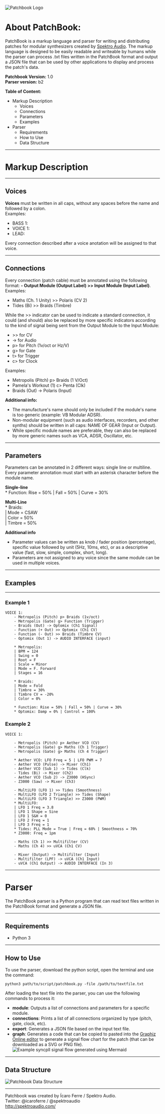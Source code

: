 ![Patchbook Logo](/Images/patchbook-logo.jpg)

# About PatchBook:

PatchBook is a markup language and parser for writing and distributing patches for modular synthesizers created by [Spektro Audio](http://spektroaudio.com/).
The markup language is designed to be easily readable and writeable by humans while the parser can process .txt files written in the PatchBook format and output a JSON file that can be used by other applications to display and process the patch's data.

**Patchbook Version:** 1.0  
**Parser version:** b2

**Table of Content:**

<!-- MarkdownTOC -->

- Markup Description
	- Voices
	- Connections
	- Parameters
	- Examples
- Parser
	- Requirements
	- How to Use
	- Data Structure

<!-- /MarkdownTOC -->


---

# Markup Description

---

## Voices

**Voices** must be written in all caps, without any spaces before the name and followed by a colon.  
Examples:

- BASS 1:
- VOICE 1:
- LEAD:

Every connection described after a voice anotation will be assigned to that voice.

---

## Connections

Every connection (patch cable) must be annotated using the following format: **- Output Module (Output Label) >> Input Module (Input Label)**.  
Examples:  

- Maths (Ch. 1 Unity) >> Polaris (CV 2)
- Tides (Bi) >> Braids (Timbre)

While the >> indicator can be used to indicate a standard connection, it could (and should) also be replaced by more specific indicators according to the kind of signal being sent from the Output Module to the Input Module:  

- \>> for CV
- -> for Audio
- p> for Pitch (1v/oct or Hz/V)
- g> for Gate
- t> for Trigger
- c> for Clock

Examples:

- Metropolis (Pitch) p> Braids (1 V/Oct)
- Pamela's Workout (1) c> Penta (Clk)
- Braids (Out) -> Polaris (Input)

**Additional info:**

- The manufacture's name should only be included if the module's name is too generic (example: VB Modular ADSR).
- Non-modular equipment (such as audio interfaces, recorders, and other synths) should be written in all caps: NAME OF GEAR (Input or Output).
- While specific module names are preferable, they can also be replaced by more generic names such as VCA, ADSR, Oscillator, etc.

---

## Parameters

Parameters can be annotated in 2 different ways: single line or multiline. Every parameter annotation must start with an asterisk character before the module name.

**Single-line**  
\* Function: Rise = 50% | Fall = 50% | Curve = 30%

**Multi-Line**  
\* Braids:  
	| Mode = CSAW  
	| Color = 50%  
	| Timbre = 50%  
	
**Additional info**

- Parameter values can be written as knob / fader position (percentage), specific value followed by unit (5Hz, 10ms, etc), or as a descriptive value (fast, slow, simple, complex, short, long).
- Parameters are not assigned to any voice since the same module can be used in multiple voices. 
 

---

## Examples

---

### Example 1

```
VOICE 1:
	- Metropolis (Pitch) p> Braids (1v/oct)
	- Metropolis (Gate) g> Function (Trigger)
	- Braids (Out) -> Optomix (Ch1 Signal)
	- Function (+ Out) >> Optomix (Ch1 CV)
	- Function (- Out) >> Braids (Timbre CV)
	- Optomix (Out 1) -> AUDIO INTERFACE (input)
	
	* Metropolis:
	| BPM = 124
	| Swing = 0
	| Root = F
	| Scale = Minor
	| Mode = F. Forward
	| Stages = 16
	
	* Braids:
	| Mode = Fold
	| Timbre = 30%
	| Timbre CV = -20%
	| Color = 0%

	* Function: Rise = 50% | Fall = 50% | Curve = 30%
	* Optomix: Damp = 0% | Control = 100%
```

### Example 2

```
VOICE 1:

	- Metropolis (Pitch) p> Aether VCO (CV)
	- Metropolis (Gate) g> Maths (Ch 1 Trigger)
	- Metropolis (Gate) g> Maths (Ch 4 Trigger)
	
	* Aether VCO: LFO Freq = 5 | LFO PWM = 7
	- Aether VCO (Pulse) -> Mixer (Ch1)
	- Aether VCO (Sub 1) -> Tides (Clk)
	- Tides (Bi) -> Mixer (Ch2)
	- Aether VCO (Sub 2) -> Z3000 (HSync)
	- Z3000 (Saw) -> Mixer (Ch3)
	
	- MultiLFO (LFO 1) >> Tides (Smoothness)
	- MultiLFO (LFO 2 Triangle) >> Tides (Shape)
	- MultiLFO (LFO 3 Triangle) >> Z3000 (PWM)
	* MultiLFO:
	| LFO 1 Freq = 3.8
	| LFO 1 Shape = Sine
	| LFO 1 S&H = 0
	| LFO 2 Freq = 1
	| LFO 3 Freq = 1
	* Tides: PLL Mode = True | Freq = 60% | Smoothness = 70%
	* Z3000: Freq = 1pm
	
	- Maths (Ch 1) >> Multifilter (CV)
	- Maths (Ch 4) >> uVCA (Ch1 CV)
	
	- Mixer (Output) -> Multifilter (Input)
	- Multifilter (LPF) -> uVCA (Ch1 Input)
	- uVCA (Ch1 Output) -> AUDIO INTERFACE (In 3)

```

----

# Parser

The PatchBook parser is a Python program that can read text files written in the PatchBook format and generate a JSON file.

---
## Requirements

-  Python 3

---
## How to Use

To use the parser, download the python script, open the terminal and use the command:

```python3 path/to/script/patchbook.py -file /path/to/textfile.txt```

After loading the text file into the parser, you can use the following commands to process it:

-	**module**: Outputs a list of connections and parameters for a specific module.
- **connections**: Prints a list of all connections organized by type (pitch, gate, clock, etc).
- **export**: Generates a JSON file based on the input text file.
- **graph**: Generates a code that can be copied to pasted into the [Graphiz Online editor](https://dreampuf.github.io/GraphvizOnline/) to generate a signal flow chart for the patch (that can be downloaded as a SVG or PNG file).
![Example syncpll signal flow generated using Mermaid](/Images/graphviz-signal-flow.png?raw=true)

------
## Data Structure

![Patchbook Data Structure](/Images/datastructure.png?raw=true)

-----

Patchbook was created by Ícaro Ferre / Spektro Audio.  
Twitter: @icaroferre / @spektroaudio  
http://spektroaudio.com/  

